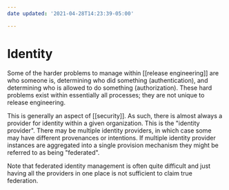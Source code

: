 ```yaml
---
date updated: '2021-04-28T14:23:39-05:00'

---
```


# Identity

Some of the harder problems to manage within [[release engineering]] are who someone is,  determining who did something (authentication), and determining who is allowed to do something (authorization).  These hard problems exist within essentially all processes; they are not unique to release engineering.

This is generally an aspect of [[security]].  As such, there is almost always a provider for identity within a given organization.  This is the "identity provider".  There may be multiple identity providers, in which case some may have different provenances or intentions.  If multiple identity provider instances are aggregated into a single provision mechanism they might be referred to as being "federated".

Note that federated identity management is often quite difficult and just having all the providers in one place is not sufficient to claim true federation.
